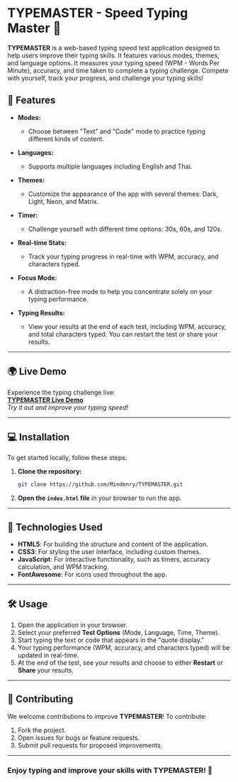 # TYPEMASTER - Speed Typing Master 🚀

**TYPEMASTER** is a web-based typing speed test application designed to help users improve their typing skills. It features various modes, themes, and language options. It measures your typing speed (WPM - Words Per Minute), accuracy, and time taken to complete a typing challenge. Compete with yourself, track your progress, and challenge your typing skills!

## 🌟 Features

- **Modes:**
  - Choose between "Text" and "Code" mode to practice typing different kinds of content.
  
- **Languages:**
  - Supports multiple languages including English and Thai.
  
- **Themes:**
  - Customize the appearance of the app with several themes: Dark, Light, Neon, and Matrix.
  
- **Timer:**
  - Challenge yourself with different time options: 30s, 60s, and 120s.
  
- **Real-time Stats:**
  - Track your typing progress in real-time with WPM, accuracy, and characters typed.
  
- **Focus Mode:**
  - A distraction-free mode to help you concentrate solely on your typing performance.
  
- **Typing Results:**
  - View your results at the end of each test, including WPM, accuracy, and total characters typed. You can restart the test or share your results.

---

## 🌍 Live Demo

Experience the typing challenge live:  
[**TYPEMASTER Live Demo**](https://mindenry.github.io/TYPEMASTER/)  
*Try it out and improve your typing speed!*

---

## 💻 Installation

To get started locally, follow these steps:

1. **Clone the repository:**
    ```bash
    git clone https://github.com/Mindenry/TYPEMASTER.git
    ```

2. **Open the `index.html` file** in your browser to run the app.

---

## 🔧 Technologies Used

- **HTML5**: For building the structure and content of the application.
- **CSS3**: For styling the user interface, including custom themes.
- **JavaScript**: For interactive functionality, such as timers, accuracy calculation, and WPM tracking.
- **FontAwesome**: For icons used throughout the app.

---

## 🛠️ Usage

1. Open the application in your browser.
2. Select your preferred **Test Options** (Mode, Language, Time, Theme).
3. Start typing the text or code that appears in the "quote display."
4. Your typing performance (WPM, accuracy, and characters typed) will be updated in real-time.
5. At the end of the test, see your results and choose to either **Restart** or **Share** your results.

---

## 🤝 Contributing

We welcome contributions to improve **TYPEMASTER**! To contribute:

1. Fork the project.
2. Open issues for bugs or feature requests.
3. Submit pull requests for proposed improvements.

---

### Enjoy typing and improve your skills with **TYPEMASTER**! 💪

